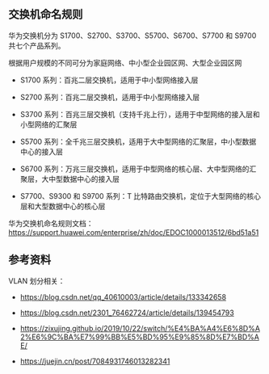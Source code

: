 ## 交换机命名规则

华为交换机分为 S1700、S2700、S3700、S5700、S6700、S7700 和 S9700 共七个产品系列。

根据用户规模的不同可分为家庭网络、中小型企业园区网、大型企业园区网

- S1700 系列：百兆二层交换机，适用于中小型网络接入层

- S2700 系列：百兆二层交换机，适用于中小型网络接入层

- S3700 系列：百兆三层交换机（支持千兆上行），适用于中型网络的接入层和小型网络的汇聚层

- S5700 系列：全千兆三层交换机，适用于大中型网络的汇聚层，中小型数据中心的接入层

- S6700 系列：万兆三层交换机，适用于中型网络的核心层、大中型网络的汇聚层，大中型数据中心的接入层

- S7700、S9300 和 S9700 系列：T 比特路由交换机，定位于大型网络的核心层和大型数据中心的核心层

华为交换机命名规则文档：<https://support.huawei.com/enterprise/zh/doc/EDOC1000013512/6bd51a51>

## 参考资料

VLAN 划分相关：

- <https://blog.csdn.net/qq_40610003/article/details/133342658>

- <https://blog.csdn.net/2301_76462724/article/details/139454793>



- <https://zixujing.github.io/2019/10/22/switch/%E4%BA%A4%E6%8D%A2%E6%9C%BA%E7%99%BB%E5%BD%95%E9%85%8D%E7%BD%AE/>

- <https://juejin.cn/post/7084931746013282341>
